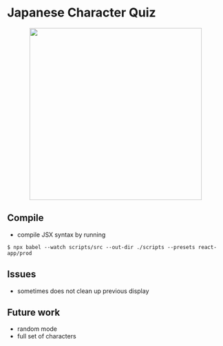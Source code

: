 # Japanese Character Quiz

<div style="text-align:center"><img width='400px' src="https://i.imgur.com/qBHMyaM.png" /></div>

## Compile
* compile JSX syntax by running
```
$ npx babel --watch scripts/src --out-dir ./scripts --presets react-app/prod
```

## Issues
* sometimes does not clean up previous display

## Future work
* random mode
* full set of characters